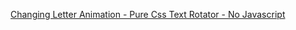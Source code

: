 [Changing Letter Animation - Pure Css Text Rotator - No Javascript](https://www.youtube.com/watch?v=NhwjIIO0_kY)